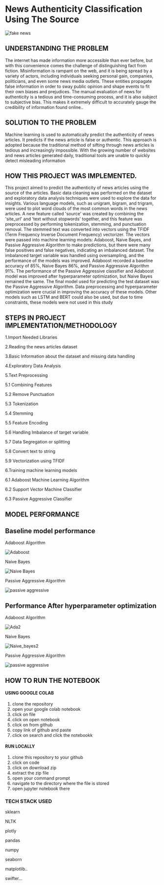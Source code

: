 # News Authenticity Classification Using The Source


![fake news](https://user-images.githubusercontent.com/72034856/215819085-30a3c69c-a14f-4489-8a65-75cd9d268a09.jpg)


## UNDERSTANDING THE PROBLEM

The internet has made information more accessible than ever before, but with this convenience comes the challenge of distinguishing fact from fiction. Misinformation is rampant on the web, and it is being spread by a variety of actors, including individuals seeking personal gain, companies, politicians, and even some news media outlets. These entities propagate false information in order to sway public opinion and shape events to fit their own biases and prejudices. The manual evaluation of news for authenticity is a tedious and time-consuming process, and it is also subject to subjective bias. This makes it extremely difficult to accurately gauge the credibility of information found online..

## SOLUTION TO THE PROBLEM

Machine learning is used to automatically predict the authenticity of news articles. It predicts if the news article is false or authentic. This approach is adopted because the traditional method of sifting through news articles is tedious and increasingly impossible. With the growing number of websites and news articles generated daily, traditional tools are unable to quickly detect misleading information

## HOW THIS PROJECT WAS IMPLEMENTED.
This project aimed to predict the authenticity of news articles using the source of the articles. Basic data cleaning was performed on the dataset and exploratory data analysis techniques were used to explore the data for insights. Various language models, such as unigram, bigram, and trigram, were used to plot word clouds of the most common words in the news articles. A new feature called 'source' was created by combining the 'site_url' and 'text without stopwords' together, and this feature was preprocessed by performing tokenization, stemming, and punctuation removal. The stemmed text was converted into vectors using the TFIDF (Term Frequency Inverse Document Frequency) vectorizer. The vectors were passed into machine learning models: Adaboost, Naive Bayes, and Passive Aggressive Algorithm to make predictions, but there were many false positives and false negatives, indicating an imbalanced dataset. The imbalanced target variable was handled using oversampling, and the performance of the models was improved. Adaboost recorded a baseline accuracy of 85%, Naive Bayes 86%, and Passive Aggressive Algorithm 91%. The performance of the Passive Aggressive classifier and Adaboost model was improved after hyperparameter optimization, but Naive Bayes remained the same. The final model used for predicting the test dataset was the Passive Aggressive Algorithm. Data preprocessing and hyperparameter optimization were crucial in improving the accuracy of these models. Other models such as LSTM and BERT could also be used, but due to time constraints, these models were not used in this study

## STEPS IN PROJECT IMPLEMENTATION/METHODOLOGY

1.Import Needed Libraries

2.Reading the news articles dataset

3.Basic Information about the dataset and missing data handling

4.Exploratory Data Analysis

5.Text Preprocessing

5.1 Combining Features

5.2 Remove Punctuation

5.3 Tokenization

5.4 Stemming

5.5 Feature Encoding

5.6 Handling Imbalance of target variable

5.7 Data Segregation or splitting

5.8 Convert text to string

5.9 Vectorization using TFIDF 

6.Training machine learning models

  6.1 Adaboost Machine Learning Algorithm

  6.2 Support Vector Machine Classifier

  6.3 Passive Aggressive Classifier


## MODEL PERFORMANCE

## Baseline model performance

Adaboost Algorithm

![Adaboost](https://user-images.githubusercontent.com/72034856/215877867-ba3cc602-bb40-4263-a482-3cc16c6cde7e.PNG)

Naive Bayes

![Naive Bayes](https://user-images.githubusercontent.com/72034856/215878376-421ce7e5-d319-415b-a7e5-bff90e9f1b84.PNG)


Passive Aggressive Algorithm

![passive aggressive](https://user-images.githubusercontent.com/72034856/215878454-47e01c19-6b14-4889-886f-eb00a7afac7b.PNG)


## Performance After hyperparameter optimization

Adaboost Algorithm

![Ada2](https://user-images.githubusercontent.com/72034856/215895675-97732d6d-7b9b-4b6f-801f-432a78939fc9.PNG)


Naive Bayes

![Naive_bayes2](https://user-images.githubusercontent.com/72034856/215895712-6ab4adb8-0a6d-4704-9192-5c7ccee82259.PNG)


Passive Aggressive Algorithm

![passive aggressive](https://user-images.githubusercontent.com/72034856/215878704-015d0b3b-1820-445c-afbc-4876d3f3d640.PNG)


## HOW TO RUN THE NOTEBOOK

#### USING GOOGLE COLAB

1. clone the repository
2. open your google colab notebook
3. click on file
4. click on open notebook
5. click on from github
6. copy link of github and paste 
7. click on search and click the notebookk



#### RUN LOCALLY

1. clone this repository to your github
2. click on code
3. click on download zip
4. extract the zip file
5. open your command prompt
6. navigate to the directory where the file is stored
7. open jupyter notebook there

### TECH STACK USED

sklearn

NLTK

plotly

pandas

numpy

seaborn

matplotlib..

swifter...




